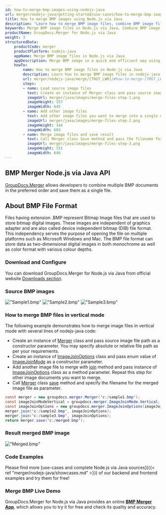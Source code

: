 ```yaml
---
id: how-to-merge-bmp-images-using-nodejs-java
url: merger/nodejs-java/getting-started/use-cases/how-to-merge-bmp-images-using-nodejs-java
title: How to merge BMP images using Node.js via Java
description: "Learn how to merge BMP image files, combine BMP image files into one file programmatically in nodejs-java language using GroupDocs.Merger for Node.js via Java library."
keywords: Merge BMP image files in Node.js via Java, Combine BMP image files programmatically
productName: GroupDocs.Merger for Node.js via Java
weight: 3
structuredData:
    productCode: merger
    productPlatform: nodejs-java
    appName: Merge BMP image files in Node.js via Java
    appDescription: Merge BMP image in a quick and efficient way using nodejs-java language and GroupDocs.Merger for Node.js via Java API, without the use of any third-party software like Microsoft or Open Office.
    howTo:
        name: How to merge BMP image files in Node.js via Java 
        description: Learn how to merge BMP image files in nodejs-java language and GroupDocs.Merger for Node.js via Java API, without the use of any third-party software like Microsoft or Open Office.
        url: merger/nodejs-java/merge/[TRGT_LWR]/#how-to-merge-[TRGT_LWR]-files-in-nodejs-java
        steps:
        - name: Load source image files 
          text: Create an instance of Merger class and pass source image file path as a constructor parameter. You may specify absolute or relative file path as per your requirements. 
          imageUrl: merger/java/images/merge-files-step-1.png
          imageHeight: 157
          imageWidth: 645
        - name: Add other image files
          text: Add other image files you want to merge into a single document with Join method of Merger class.
          imageUrl: merger/java/images/merge-files-step-2.png
          imageHeight: 144
          imageWidth: 603
        - name: Merge image files and save result 
          text: Call Merger class Save method and pass the filename for the resultant image file as parameter.
          imageUrl: merger/java/images/merge-files-step-3.png
          imageHeight: 151
          imageWidth: 646
---
```


## BMP Merger Node.js via Java API

[GroupDocs.Merger](https://products.groupdocs.com/merger/nodejs-java) allows developers to combine multiple BMP documents in the preferred order and save them as a single file.

## About BMP File Format

Files having extension .BMP represent Bitmap Image files that are used to store bitmap digital images. These images are independent of graphics adapter and are also called device independent bitmap (DIB) file format. This independency serves the purpose of opening the file on multiple platforms such as Microsoft Windows and Mac. The BMP file format can store data as two-dimensional digital images in both monochrome as well as color format with various colour depths.

### Download and Configure

You can download GroupDocs.Merger for Node.js via Java from official website [Downloads section](https://downloads.groupdocs.com/merger/nodejs-java).

### Source BMP images

!["Sample1.bmp"](/merger/java/images/jpg/sample1.jpg)
!["Sample2.bmp"](/merger/java/images/jpg/sample2.jpg)
!["Sample3.bmp"](/merger/java/images/jpg/sample3.jpg)

### How to merge BMP files in vertical mode

The following example demonstrates how to merge image files in vertical mode with several lines of nodejs-java code:

* Create an instance of [Merger](https://reference.groupdocs.com/merger/java/com.groupdocs.merger/Merger) class and pass source image file path as a constructor parameter. You may specify absolute or relative file path as per your requirements.
* Create an instance of [ImageJoinOptions](https://reference.groupdocs.com/merger/java/com.groupdocs.merger.domain.options/ImageJoinOptions) class and pass enum value of [ImageJoinMode](https://reference.groupdocs.com/merger/java/com.groupdocs.merger.domain.options/ImageJoinMode) as a constructor parameter.
* Add another image file to merge with [join](https://reference.groupdocs.com/merger/java/com.groupdocs.merger/Merger#join(java.io.InputStream)) method and pass instance of [ImageJoinOptions](https://reference.groupdocs.com/merger/java/com.groupdocs.merger.domain.options/ImageJoinOptions) class as a method parameter. Repeat this step for other image documents you want to merge.
* Call [Merger](https://reference.groupdocs.com/merger/java/com.groupdocs.merger/Merger) class [save](https://reference.groupdocs.com/merger/java/com.groupdocs.merger/Merger#save(java.io.OutputStream)) method and specify the filename for the merged image file as parameter.

```java
const merger = new groupdocs.merger.Merger('c:/sample1.bmp');
const imageJoinModeVertical = groupdocs.merger.ImageJoinMode.Vertical;
const imageJoinOptions = new groupdocs.merger.ImageJoinOptions(imageJoinModeVertical);
merger.join('c:/sample2.bmp', imageJoinOptions);
merger.join('c:/sample3.bmp', imageJoinOptions);
return merger.save('c:/merged.bmp');
```

### Result merged BMP image

!["Merged.bmp"](/merger/java/images/jpg/merged_vertical.jpg)

### Code Examples

Please find more [use-cases and complete Node.js via Java sources]({{< ref "merger/nodejs-java/showcases.md" >}}) of our backend and frontend examples and try them for free!

### Merge BMP Live Demo

GroupDocs.Merger for Node.js via Java provides an online [**BMP Merger App**](https://products.groupdocs.app/images/bmp), which allows you to try it for free and check its quality and accuracy.